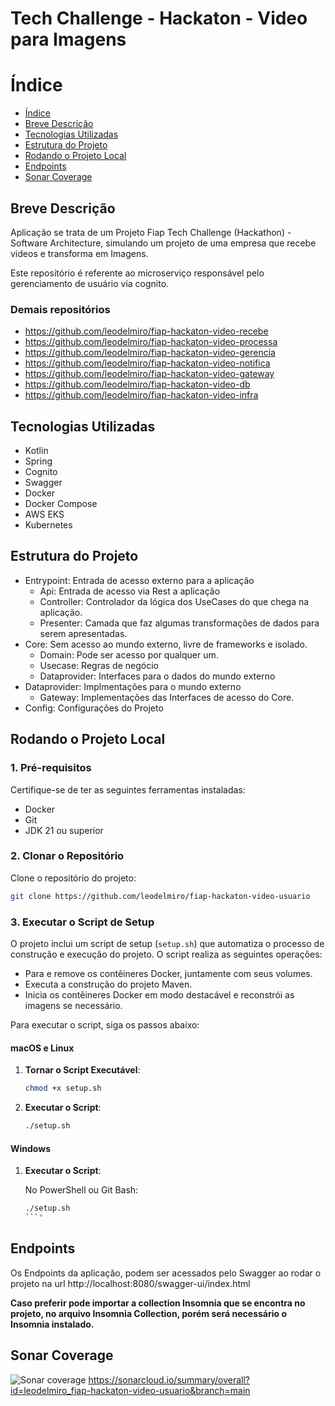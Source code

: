 # Tech Challenge - Hackaton - Video para Imagens

# Índice

* [Índice](#índice)
* [Breve Descrição](#Breve-Descrição)
* [Tecnologias Utilizadas](#Tecnologias-Utilizadas)
* [Estrutura do Projeto](#Estrutura-do-Projeto)
* [Rodando o Projeto Local](#Rodando-o-Projeto-Local)
* [Endpoints](#Endpoints)
* [Sonar Coverage](#Sonar-Coverage)

## Breve Descrição

Aplicação se trata de um Projeto Fiap Tech Challenge (Hackathon) - Software Architecture, simulando um projeto de uma
empresa que recebe videos e transforma em Imagens.

Este repositório é referente ao microserviço responsável pelo gerenciamento de usuário via cognito.

### Demais repositórios
- https://github.com/leodelmiro/fiap-hackaton-video-recebe
- https://github.com/leodelmiro/fiap-hackaton-video-processa
- https://github.com/leodelmiro/fiap-hackaton-video-gerencia
- https://github.com/leodelmiro/fiap-hackaton-video-notifica
- https://github.com/leodelmiro/fiap-hackaton-video-gateway
- https://github.com/leodelmiro/fiap-hackaton-video-db
- https://github.com/leodelmiro/fiap-hackaton-video-infra

## Tecnologias Utilizadas

- Kotlin
- Spring
- Cognito
- Swagger
- Docker
- Docker Compose
- AWS EKS
- Kubernetes

## Estrutura do Projeto

- Entrypoint: Entrada de acesso externo para a aplicação
    - Api: Entrada de acesso via Rest a aplicação
    - Controller: Controlador da lógica dos UseCases do que chega na aplicação.
    - Presenter: Camada que faz algumas transformações de dados para serem apresentadas.
- Core: Sem acesso ao mundo externo, livre de frameworks e isolado.
    - Domain: Pode ser acesso por qualquer um.
    - Usecase: Regras de negócio
    - Dataprovider: Interfaces para o dados do mundo externo
- Dataprovider: Implmentações para o mundo externo
    - Gateway: Implementações das Interfaces de acesso do Core.
- Config: Configurações do Projeto

## Rodando o Projeto Local

### 1. Pré-requisitos

Certifique-se de ter as seguintes ferramentas instaladas:

- Docker
- Git
- JDK 21 ou superior

### 2. Clonar o Repositório

Clone o repositório do projeto:

```sh
git clone https://github.com/leodelmiro/fiap-hackaton-video-usuario
```

### 3. Executar o Script de Setup

O projeto inclui um script de setup (`setup.sh`) que automatiza o processo de construção e execução do projeto. O script
realiza as seguintes operações:

- Para e remove os contêineres Docker, juntamente com seus volumes.
- Executa a construção do projeto Maven.
- Inicia os contêineres Docker em modo destacável e reconstrói as imagens se necessário.

Para executar o script, siga os passos abaixo:

#### macOS e Linux

1. **Tornar o Script Executável**:

    ```sh
    chmod +x setup.sh
    ```

2. **Executar o Script**:

    ```sh
    ./setup.sh
    ```

#### Windows

1. **Executar o Script**:

   No PowerShell ou Git Bash:

    ```sh
    ./setup.sh
    ```"

## Endpoints

Os Endpoints da aplicação, podem ser acessados pelo Swagger ao rodar o projeto na
url http://localhost:8080/swagger-ui/index.html

**Caso preferir pode importar a collection Insomnia que se encontra no projeto, no arquivo Insomnia Collection, porém
será necessário o Insomnia instalado.**

## Sonar Coverage
![Sonar coverage](sonar-coverage.png)
https://sonarcloud.io/summary/overall?id=leodelmiro_fiap-hackaton-video-usuario&branch=main
